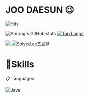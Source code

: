 # JOO DAESUN 😉
[![Hits](https://hits.seeyoufarm.com/api/count/incr/badge.svg?url=https%3A%2F%2Fgithub.com%2Feosun77&count_bg=%2356C8D8&title_bg=%231A8A98&icon=&icon_color=%23E7E7E7&title=hits&edge_flat=false)](https://hits.seeyoufarm.com)


![Anurag's GitHub stats](https://github-readme-stats.vercel.app/api?username=eosun77&show_icons=true&theme=tokyonight) [![Top Langs](https://github-readme-stats.vercel.app/api/top-langs/?username=eosun77)](https://github.com/anuraghazra/github-readme-stats) 

<img src="http://mazandi.herokuapp.com/api?handle=eosun77&theme=warm"/> [![Solved.ac프로필](http://mazassumnida.wtf/api/v2/generate_badge?boj=eosun77)](https://solved.ac/eosun77)




# 💪Skills
📋 Languages

![Java](https://img.shields.io/badge/java-%23ED8B00.svg?style=for-the-badge&logo=java&logoColor=white)
